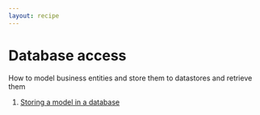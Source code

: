 ```yaml
---
layout: recipe
---
```


# Database access

How to model business entities and store them to datastores and retrieve them

1. [Storing a model in a database](model/store.html)
